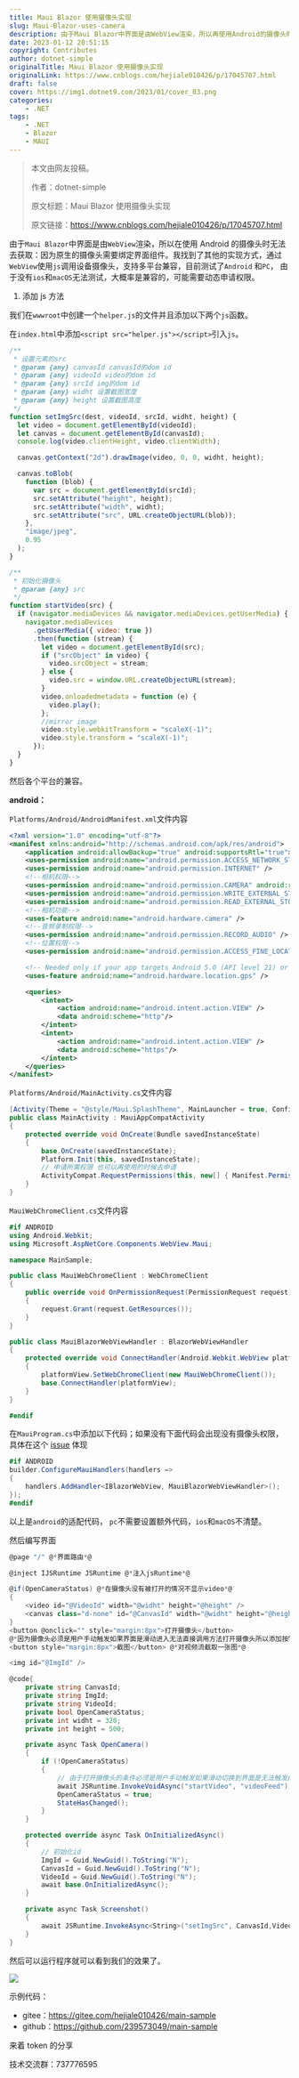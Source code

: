 ```yaml
---
title: Maui Blazor 使用摄像头实现
slug: Maui-Blazor-uses-camera
description: 由于Maui Blazor中界面是由WebView渲染，所以再使用Android的摄像头时无法去获取，因为原生的摄像头需要绑定界面组件
date: 2023-01-12 20:51:15
copyright: Contributes
author: dotnet-simple
originalTitle: Maui Blazor 使用摄像头实现
originalLink: https://www.cnblogs.com/hejiale010426/p/17045707.html
draft: false
cover: https://img1.dotnet9.com/2023/01/cover_03.png
categories: 
    - .NET
tags: 
    - .NET
    - Blazor
    - MAUI
---
```


> 本文由网友投稿。
>
> 作者：dotnet-simple
>
> 原文标题：Maui Blazor 使用摄像头实现
>
> 原文链接：https://www.cnblogs.com/hejiale010426/p/17045707.html

由于`Maui Blazor`中界面是由`WebView`渲染，所以在使用 Android 的摄像头时无法去获取：因为原生的摄像头需要绑定界面组件。我找到了其他的实现方式，通过`WebView`使用`js`调用设备摄像头，支持多平台兼容，目前测试了`Android` 和`PC`， 由于没有`ios`和`macOS`无法测试，大概率是兼容的，可能需要动态申请权限。

1. 添加 js 方法

我们在`wwwroot`中创建一个`helper.js`的文件并且添加以下两个`js`函数。

在`index.html`中添加`<script src="helper.js"></script>`引入`js`。

```js
/**
 * 设置元素的src
 * @param {any} canvasId canvasId的dom id
 * @param {any} videoId video的dom id
 * @param {any} srcId img的dom id
 * @param {any} widht 设置截图宽度
 * @param {any} height 设置截图高度
 */
function setImgSrc(dest, videoId, srcId, widht, height) {
  let video = document.getElementById(videoId);
  let canvas = document.getElementById(canvasId);
  console.log(video.clientHeight, video.clientWidth);

  canvas.getContext("2d").drawImage(video, 0, 0, widht, height);

  canvas.toBlob(
    function (blob) {
      var src = document.getElementById(srcId);
      src.setAttribute("height", height);
      src.setAttribute("width", widht);
      src.setAttribute("src", URL.createObjectURL(blob));
    },
    "image/jpeg",
    0.95
  );
}

/**
 * 初始化摄像头
 * @param {any} src
 */
function startVideo(src) {
  if (navigator.mediaDevices && navigator.mediaDevices.getUserMedia) {
    navigator.mediaDevices
      .getUserMedia({ video: true })
      .then(function (stream) {
        let video = document.getElementById(src);
        if ("srcObject" in video) {
          video.srcObject = stream;
        } else {
          video.src = window.URL.createObjectURL(stream);
        }
        video.onloadedmetadata = function (e) {
          video.play();
        };
        //mirror image
        video.style.webkitTransform = "scaleX(-1)";
        video.style.transform = "scaleX(-1)";
      });
  }
}
```

然后各个平台的兼容。

**android：**

`Platforms/Android/AndroidManifest.xml`文件内容

```xml
<?xml version="1.0" encoding="utf-8"?>
<manifest xmlns:android="http://schemas.android.com/apk/res/android">
	<application android:allowBackup="true" android:supportsRtl="true"></application>
	<uses-permission android:name="android.permission.ACCESS_NETWORK_STATE" />
	<uses-permission android:name="android.permission.INTERNET" />
	<!--相机权限-->
	<uses-permission android:name="android.permission.CAMERA" android:required="false"/>
	<uses-permission android:name="android.permission.WRITE_EXTERNAL_STORAGE"/>
	<uses-permission android:name="android.permission.READ_EXTERNAL_STORAGE" />
	<!--相机功能-->
	<uses-feature android:name="android.hardware.camera" />
	<!--音频录制权限-->
	<uses-permission android:name="android.permission.RECORD_AUDIO" />
	<!--位置权限-->
	<uses-permission android:name="android.permission.ACCESS_FINE_LOCATION" />

	<!-- Needed only if your app targets Android 5.0 (API level 21) or higher. -->
	<uses-feature android:name="android.hardware.location.gps" />

	<queries>
		<intent>
			<action android:name="android.intent.action.VIEW" />
			<data android:scheme="http"/>
		</intent>
		<intent>
			<action android:name="android.intent.action.VIEW" />
			<data android:scheme="https"/>
		</intent>
	</queries>
</manifest>
```

`Platforms/Android/MainActivity.cs`文件内容

```csharp
[Activity(Theme = "@style/Maui.SplashTheme", MainLauncher = true, ConfigurationChanges = ConfigChanges.ScreenSize | ConfigChanges.Orientation | ConfigChanges.UiMode | ConfigChanges.ScreenLayout | ConfigChanges.SmallestScreenSize | ConfigChanges.Density)]
public class MainActivity : MauiAppCompatActivity
{
    protected override void OnCreate(Bundle savedInstanceState)
    {
        base.OnCreate(savedInstanceState);
        Platform.Init(this, savedInstanceState);
        // 申请所需权限 也可以再使用的时候去申请
        ActivityCompat.RequestPermissions(this, new[] { Manifest.Permission.Camera, Manifest.Permission.RecordAudio, Manifest.Permission.ModifyAudioSettings }, 0);
    }
}
```

`MauiWebChromeClient.cs`文件内容

```csharp
#if ANDROID
using Android.Webkit;
using Microsoft.AspNetCore.Components.WebView.Maui;

namespace MainSample;

public class MauiWebChromeClient : WebChromeClient
{
    public override void OnPermissionRequest(PermissionRequest request)
    {
        request.Grant(request.GetResources());
    }
}

public class MauiBlazorWebViewHandler : BlazorWebViewHandler
{
    protected override void ConnectHandler(Android.Webkit.WebView platformView)
    {
        platformView.SetWebChromeClient(new MauiWebChromeClient());
        base.ConnectHandler(platformView);
    }
}

#endif
```

在`MauiProgram.cs`中添加以下代码；如果没有下面代码会出现没有摄像头权限，具体在这个 [issue](https://github.com/dotnet/maui/issues/3694) 体现

```csharp
#if ANDROID
builder.ConfigureMauiHandlers(handlers =>
{
    handlers.AddHandler<IBlazorWebView, MauiBlazorWebViewHandler>();
});
#endif
```

以上是`android`的适配代码， `pc`不需要设置额外代码，`ios`和`macOS`不清楚。

然后编写界面

```csharp
@page "/" @*界面路由*@

@inject IJSRuntime JSRuntime @*注入jsRuntime*@

@if(OpenCameraStatus) @*在摄像头没有被打开的情况不显示video*@
{
    <video id="@VideoId" width="@widht" height="@height" />
    <canvas class="d-none" id="@CanvasId" width="@widht" height="@height" />
}
<button @onclick="" style="margin:8px">打开摄像头</button>
@*因为摄像头必须是用户手动触发如果界面是滑动进入无法直接调用方法打开摄像头所以添加按钮触发*@
<button style="margin:8px">截图</button> @*对视频流截取一张图*@

<img id="@ImgId" />

@code{
    private string CanvasId;
    private string ImgId;
    private string VideoId;
    private bool OpenCameraStatus;
    private int widht = 320;
    private int height = 500;

    private async Task OpenCamera()
    {
        if (!OpenCameraStatus)
        {
            // 由于打开摄像头的条件必须是用户手动触发如果滑动切换到界面是无法触发的
            await JSRuntime.InvokeVoidAsync("startVideo", "videoFeed");
            OpenCameraStatus = true;
            StateHasChanged();
        }
    }

    protected override async Task OnInitializedAsync()
    {
        // 初始化id
        ImgId = Guid.NewGuid().ToString("N");
        CanvasId = Guid.NewGuid().ToString("N");
        VideoId = Guid.NewGuid().ToString("N");
        await base.OnInitializedAsync();
    }

    private async Task Screenshot()
    {
        await JSRuntime.InvokeAsync<String>("setImgSrc", CanvasId,VideoId, ImgId, widht, height);
    }
}
```

然后可以运行程序就可以看到我们的效果了。

![](https://img1.dotnet9.com/2023/01/0301.jpg)

示例代码：

- gitee：https://gitee.com/hejiale010426/main-sample
- github：https://github.com/239573049/main-sample

来着 token 的分享

技术交流群：737776595
